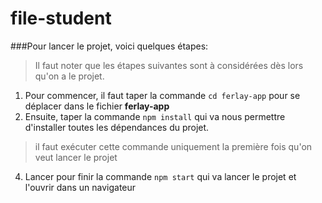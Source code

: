 # file-student

###Pour lancer le projet, voici quelques étapes:
> Il faut noter que les étapes suivantes sont à considérées dès lors qu'on a le projet.
1. Pour commencer, il faut taper la commande `cd ferlay-app` pour se déplacer dans le fichier **ferlay-app**
2. Ensuite, taper la commande `npm install` qui va nous permettre d'installer toutes les dépendances du projet.
> il faut exécuter cette commande uniquement la première fois qu'on veut lancer le projet
4. Lancer pour finir la commande `npm start` qui va lancer le projet et l'ouvrir dans un navigateur

